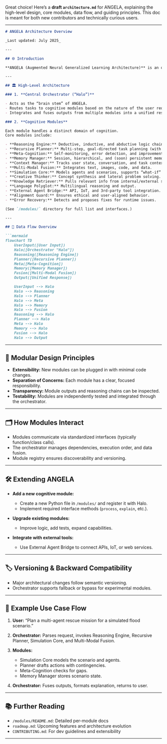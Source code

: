 Great choice! Here’s a **draft `architecture.md`** for ANGELA, explaining the high-level design, core modules, data flow, and guiding principles. This doc is meant for both new contributors and technically curious users.

---

````markdown
# ANGELA Architecture Overview

_Last updated: July 2025_

---

## 🌐 Introduction

**ANGELA (Augmented Neural Generalized Learning Architecture)** is an open, modular cognitive AI agent. Unlike monolithic LLMs, ANGELA orchestrates a network of specialized cognitive modules coordinated by a central “Halo” orchestrator, enabling explainable reasoning, cross-domain creativity, simulation, and robust user alignment.

---

## 🏛️ High-Level Architecture

### 1. **Central Orchestrator (“Halo”)**

- Acts as the “brain stem” of ANGELA.
- Routes tasks to cognitive modules based on the nature of the user request and the current state/context.
- Integrates and fuses outputs from multiple modules into a unified response.

### 2. **Cognitive Modules**

Each module handles a distinct domain of cognition.  
Core modules include:

- **Reasoning Engine:** Deductive, inductive, and abductive logic chains.
- **Recursive Planner:** Multi-step, goal-directed task planning (with contingencies).
- **Meta-Cognition:** Self-monitoring, error detection, and improvement.
- **Memory Manager:** Session, hierarchical, and (soon) persistent memory.
- **Context Manager:** Tracks user state, conversation, and task context.
- **Multi-Modal Fusion:** Integrates text, images, code, and data.
- **Simulation Core:** Models agents and scenarios, supports “what-if” reasoning.
- **Creative Thinker:** Concept synthesis and lateral problem solving.
- **Knowledge Retriever:** Pulls relevant info from internal/external sources.
- **Language Polyglot:** Multilingual reasoning and output.
- **External Agent Bridge:** API, IoT, and 3rd-party tool integration.
- **Alignment Guard:** Ensures ethical and user-aligned behavior.
- **Error Recovery:** Detects and proposes fixes for runtime issues.

(See `/modules/` directory for full list and interfaces.)

---

## 🔄 Data Flow Overview

```mermaid
flowchart TD
    UserInput([User Input])
    Halo([Orchestrator "Halo"])
    Reasoning([Reasoning Engine])
    Planner([Recursive Planner])
    Meta([Meta-Cognition])
    Memory([Memory Manager])
    Fusion([Multi-Modal Fusion])
    Output([Unified Response])

    UserInput --> Halo
    Halo --> Reasoning
    Halo --> Planner
    Halo --> Meta
    Halo --> Memory
    Halo --> Fusion
    Reasoning --> Halo
    Planner --> Halo
    Meta --> Halo
    Memory --> Halo
    Fusion --> Halo
    Halo --> Output
````

---

## 🧬 Modular Design Principles

* **Extensibility:** New modules can be plugged in with minimal code changes.
* **Separation of Concerns:** Each module has a clear, focused responsibility.
* **Transparency:** Module outputs and reasoning chains can be inspected.
* **Testability:** Modules are independently tested and integrated through the orchestrator.

---

## 🗂️ How Modules Interact

* Modules communicate via standardized interfaces (typically function/class calls).
* The orchestrator manages dependencies, execution order, and data fusion.
* Module registry ensures discoverability and versioning.

---

## 🛠️ Extending ANGELA

* **Add a new cognitive module:**

  * Create a new Python file in `/modules/` and register it with Halo.
  * Implement required interface methods (`process`, `explain`, etc.).
* **Upgrade existing modules:**

  * Improve logic, add tests, expand capabilities.
* **Integrate with external tools:**

  * Use External Agent Bridge to connect APIs, IoT, or web services.

---

## 🏷️ Versioning & Backward Compatibility

* Major architectural changes follow semantic versioning.
* Orchestrator supports fallback or bypass for experimental modules.

---

## 🚀 Example Use Case Flow

1. **User:** “Plan a multi-agent rescue mission for a simulated flood scenario.”
2. **Orchestrator:** Parses request, invokes Reasoning Engine, Recursive Planner, Simulation Core, and Multi-Modal Fusion.
3. **Modules:**

   * Simulation Core models the scenario and agents.
   * Planner drafts actions with contingencies.
   * Meta-Cognition checks for gaps.
   * Memory Manager stores scenario state.
4. **Orchestrator:** Fuses outputs, formats explanation, returns to user.

---

## 📚 Further Reading

* `/modules/README.md`: Detailed per-module docs
* `roadmap.md`: Upcoming features and architecture evolution
* `CONTRIBUTING.md`: For dev guidelines and extensibility

---
